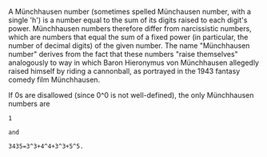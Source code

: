 A Münchhausen number (sometimes spelled Münchausen number, with a single 'h') is a number equal to the sum of its digits raised to each digit's power. Münchhausen numbers therefore differ from narcissistic numbers, which are numbers that equal the sum of a fixed power (in particular, the number of decimal digits) of the given number. The name "Münchhausen number" derives from the fact that these numbers "raise themselves" analogously to way in which Baron Hieronymus von Münchhausen allegedly raised himself by riding a cannonball, as portrayed in the 1943 fantasy comedy film Münchhausen.

If 0s are disallowed (since 0^0 is not well-defined), the only Münchhausen numbers are 
    
    1 
    
    and

    3435=3^3+4^4+3^3+5^5. 
